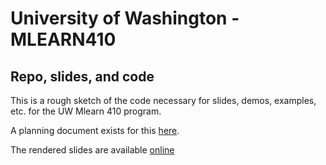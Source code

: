 # University of Washington - MLEARN410
## Repo, slides, and code

This is a rough sketch of the code necessary for slides, demos, examples, etc.
for the UW Mlearn 410 program.

A planning document exists for this
[here](https://docs.google.com/document/d/1LPTNBrLB8syypKTGfla70kYcyfNQxrEBGAbnvo1RmTo/edit#heading=h.x88lr3dagoah).

The rendered slides are available [online](jdonaldson.github.io/uw-mlearn410)

